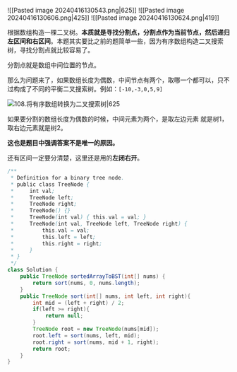 ![[Pasted image 20240416130543.png|625]]
![[Pasted image 20240416130606.png|425]]
![[Pasted image 20240416130624.png|419]]

根据数组构造一棵二叉树。**本质就是寻找分割点，分割点作为当前节点，然后递归左区间和右区间**。本题其实要比之前的题简单一些，因为有序数组构造二叉搜索树，寻找分割点就比较容易了。

分割点就是数组中间位置的节点。

那么为问题来了，如果数组长度为偶数，中间节点有两个，取哪一个都可以，只不过构成了不同的平衡二叉搜索树。例如：`[-10,-3,0,5,9]`

![108.将有序数组转换为二叉搜索树|625](https://code-thinking.cdn.bcebos.com/pics/108.%E5%B0%86%E6%9C%89%E5%BA%8F%E6%95%B0%E7%BB%84%E8%BD%AC%E6%8D%A2%E4%B8%BA%E4%BA%8C%E5%8F%89%E6%90%9C%E7%B4%A2%E6%A0%91.png)

如果要分割的数组长度为偶数的时候，中间元素为两个，是取左边元素 就是树1，取右边元素就是树2。

**这也是题目中强调答案不是唯一的原因。**

还有区间一定要分清楚，这里还是用的**左闭右开**。

```java
/**
 * Definition for a binary tree node.
 * public class TreeNode {
 *     int val;
 *     TreeNode left;
 *     TreeNode right;
 *     TreeNode() {}
 *     TreeNode(int val) { this.val = val; }
 *     TreeNode(int val, TreeNode left, TreeNode right) {
 *         this.val = val;
 *         this.left = left;
 *         this.right = right;
 *     }
 * }
 */
class Solution {
    public TreeNode sortedArrayToBST(int[] nums) {
        return sort(nums, 0, nums.length);
    }
    public TreeNode sort(int[] nums, int left, int right){
        int mid = (left + right) / 2;
        if(left >= right){
            return null;
        }
        TreeNode root = new TreeNode(nums[mid]);
        root.left = sort(nums, left, mid);
        root.right = sort(nums, mid + 1, right);
        return root;
    }
}
```
